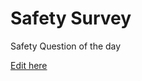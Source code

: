 # Safety Survey
Safety Question of the day

[Edit here](https://diy-pwa.dev/~/gh/Hadeejehangeer11/safetysurvey)
